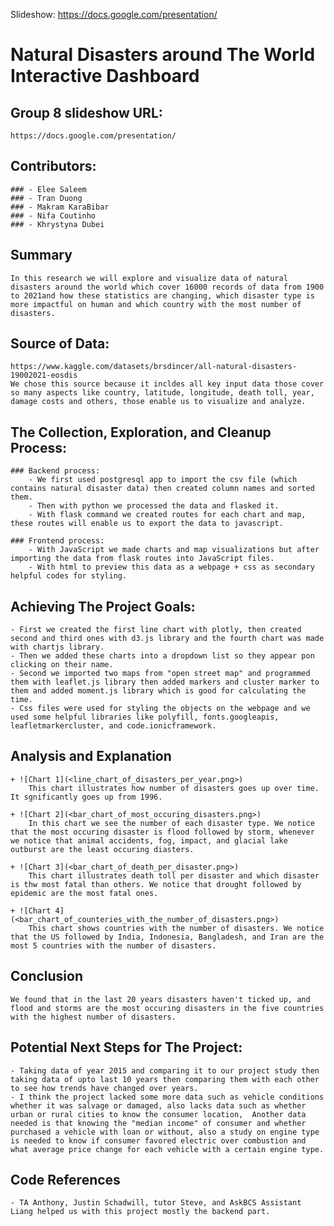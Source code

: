 Slideshow: https://docs.google.com/presentation/

# Natural Disasters around The World Interactive Dashboard

## Group 8 slideshow URL:
    https://docs.google.com/presentation/

## Contributors:   
    ### - Elee Saleem
    ### - Tran Duong
    ### - Makram KaraBibar
    ### - Nifa Coutinho
    ### - Khrystyna Dubei

## Summary
    In this research we will explore and visualize data of natural disasters around the world which cover 16000 records of data from 1900 to 2021and how these statistics are changing, which disaster type is more impactful on human and which country with the most number of disasters.

## Source of Data:  
    https://www.kaggle.com/datasets/brsdincer/all-natural-disasters-19002021-eosdis
    We chose this source because it incldes all key input data those cover so many aspects like country, latitude, longitude, death toll, year, damage costs and others, those enable us to visualize and analyze.

## The Collection, Exploration, and Cleanup Process:
    ### Backend process:
        - We first used postgresql app to import the csv file (which contains natural disaster data) then created column names and sorted them.
        - Then with python we processed the data and flasked it.
        - With flask command we created routes for each chart and map, these routes will enable us to export the data to javascript.

    ### Frontend process:
        - With JavaScript we made charts and map visualizations but after importing the data from flask routes into JavaScript files.
        - With html to preview this data as a webpage + css as secondary helpful codes for styling.

## Achieving The Project Goals:
    - First we created the first line chart with plotly, then created second and third ones with d3.js library and the fourth chart was made with chartjs library.
    - Then we added these charts into a dropdown list so they appear pon clicking on their name.
    - Second we imported two maps from "open street map" and programmed them with leaflet.js library then added markers and cluster marker to them and added moment.js library which is good for calculating the time.
    - Css files were used for styling the objects on the webpage and we used some helpful libraries like polyfill, fonts.googleapis, leafletmarkercluster, and code.ionicframework.

## Analysis and Explanation
    + ![Chart 1](<line_chart_of_disasters_per_year.png>) 
        This chart illustrates how number of disasters goes up over time. It sgnificantly goes up from 1996.

    + ![Chart 2](<bar_chart_of_most_occuring_disasters.png>)
        In this chart we see the number of each disaster type. We notice that the most occuring disaster is flood followed by storm, whenever we notice that animal accidents, fog, impact, and glacial lake outburst are the least occuring diasters.

    + ![Chart 3](<bar_chart_of_death_per_disaster.png>)
        This chart illustrates death toll per disaster and which disaster is thw most fatal than others. We notice that drought followed by epidemic are the most fatal ones.

    + ![Chart 4](<bar_chart_of_counteries_with_the_number_of_disasters.png>)
        This chart shows countries with the number of disasters. We notice that the US followed by India, Indonesia, Bangladesh, and Iran are the most 5 countries with the number of disasters. 

## Conclusion 
    We found that in the last 20 years disasters haven't ticked up, and flood and storms are the most occuring disasters in the five countries with the highest number of disasters.
## Potential Next Steps for The Project:
    - Taking data of year 2015 and comparing it to our project study then taking data of upto last 10 years then comparing them with each other to see how trends have changed over years.
    - I think the project lacked some more data such as vehicle conditions whether it was salvage or damaged, also lacks data such as whether urban or rural cities to know the consumer location,  Another data needed is that knowing the "median income" of consumer and whether purchased a vehicle with loan or without, also a study on engine type is needed to know if consumer favored electric over combustion and what average price change for each vehicle with a certain engine type.

## Code References
    - TA Anthony, Justin Schadwill, tutor Steve, and AskBCS Assistant Liang helped us with this project mostly the backend part.

